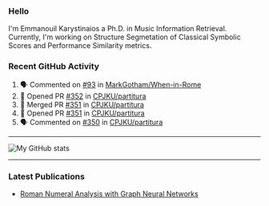 ### Hello

I'm Emmanouil Karystinaios a Ph.D. in Music Information Retrieval.
Currently, I'm working on Structure Segmetation of Classical Symbolic Scores and Performance Similarity metrics.


### Recent GitHub Activity
  
<!--START_SECTION:activity-->
1. 🗣 Commented on [#93](https://github.com/MarkGotham/When-in-Rome/issues/93#issuecomment-2085300850) in [MarkGotham/When-in-Rome](https://github.com/MarkGotham/When-in-Rome)
2. 💪 Opened PR [#352](https://github.com/CPJKU/partitura/pull/352) in [CPJKU/partitura](https://github.com/CPJKU/partitura)
3. 🎉 Merged PR [#351](https://github.com/CPJKU/partitura/pull/351) in [CPJKU/partitura](https://github.com/CPJKU/partitura)
4. 💪 Opened PR [#351](https://github.com/CPJKU/partitura/pull/351) in [CPJKU/partitura](https://github.com/CPJKU/partitura)
5. 🗣 Commented on [#350](https://github.com/CPJKU/partitura/pull/350#issuecomment-1973397535) in [CPJKU/partitura](https://github.com/CPJKU/partitura)
<!--END_SECTION:activity-->

---

![My GitHub stats](https://github-readme-stats.vercel.app/api?username=manoskary&show_icons=true&theme=radical)


<!--
**manoskary/manoskary** is a ✨ _special_ ✨ repository because its `README.md` (this file) appears on your GitHub profile.

Here are some ideas to get you started:

- 🔭 I’m currently working on ...
- 🌱 I’m currently learning ...
- 👯 I’m looking to collaborate on ...
- 🤔 I’m looking for help with ...
- 💬 Ask me about ...
- 📫 How to reach me: ...
- 😄 Pronouns: ...
- ⚡ Fun fact: ...
-->

---

### Latest Publications

<!-- BLOG-POST-LIST:START -->
- [Roman Numeral Analysis with Graph Neural Networks](https://towardsdatascience.com/roman-numeral-analysis-with-graph-neural-networks-4d6140cd4c0b?source=rss-9d63e988ed0c------2)
<!-- BLOG-POST-LIST:END -->

